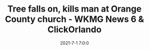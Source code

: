 ---
"title": "Tree falls on, kills man at Orange County church - WKMG News 6 &amp; ClickOrlando"
"date": "2021-7-1 7:0:0"
"feed_name": "GOOGLENEWSINDUSTRIAL"
"feed_website": "https://news.google.com/search?q=industrial%2Bincident&hl=en-US&gl=US&ceid=US:en"
"feed_rss": "https://news.google.com/rss/search?q=industrial%2Bincident&hl=en-US&gl=US&ceid=US:en"
"link": "https://www.clickorlando.com/news/local/2021/07/01/tree-falls-on-man-in-orange-county-industrial-accident-officials-say/"
"file": "_posts/2021-1-1-e59e3871c77a8ab5f71ac9ef62c6522f1867995f.md"
"accident": "1"
"drilling": "1"
---